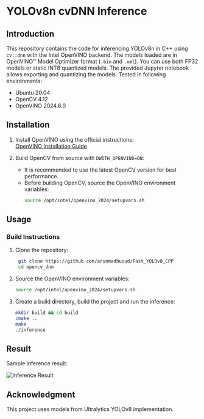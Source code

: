 # YOLOv8n cvDNN Inference  

## Introduction  
This repository contains the code for inferencing YOLOv8n in C++ using `cv::dnn` with the Intel OpenVINO backend. The models loaded are in OpenVINO™ Model Optimizer format (`.bin` and `.xml`).  You can use both FP32 models or static INT8 quantized models. The provided Jupyter notebook allows exporting and quantizing the models. Tested in following environments:    
- Ubuntu 20.04  
- OpenCV 4.12  
- OpenVINO 2024.6.0  

## Installation  

1. Install OpenVINO using the official instructions:  
   [OpenVINO Installation Guide](https://docs.openvino.ai/2024/get-started/install-openvino/install-openvino-archive-linux.html)  

2. Build OpenCV from source with `DWITH_OPENVINO=ON`:  
   - It is recommended to use the latest OpenCV version for best performance.  
   - Before building OpenCV, source the OpenVINO environment variables:  
     ```bash
     source /opt/intel/openvino_2024/setupvars.sh
     ```  

## Usage  

### Build Instructions  

1. Clone the repository:  
   ```bash
    git clone https://github.com/arunmadhusud/Fast_YOLOv8_CPP
    cd opencv_dnn
    ```

2. Source the OpenVINO environment variables:
    ```bash
    source /opt/intel/openvino_2024/setupvars.sh
    ```

3. Create a build directory, build the project and run the inference:
    ```bash
    mkdir build && cd build
    cmake ..
    make 
    ./inference
    ```

## Result
Sample inference result:  

![Inference Result](sample.gif)


## Acknowledgment
This project uses models from Ultralytics YOLOv8 implementation.